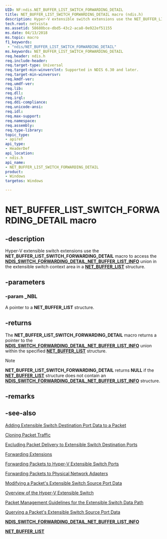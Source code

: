 ```yaml
---
UID: NF:ndis.NET_BUFFER_LIST_SWITCH_FORWARDING_DETAIL
title: NET_BUFFER_LIST_SWITCH_FORWARDING_DETAIL macro (ndis.h)
description: Hyper-V extensible switch extensions use the NET_BUFFER_LIST_SWITCH_FORWARDING_DETAIL macro to access the NDIS_SWITCH_FORWARDING_DETAIL_NET_BUFFER_LIST_INFO union in the extensible switch context area in a NET_BUFFER_LIST structure.
tech.root: netvista
ms.assetid: 58680bce-dbd5-43c2-aca8-0e922ef51155
ms.date: 04/13/2018
ms.topic: macro
f1_keywords:
 - "ndis/NET_BUFFER_LIST_SWITCH_FORWARDING_DETAIL"
ms.keywords: NET_BUFFER_LIST_SWITCH_FORWARDING_DETAIL
req.header: ndis.h
req.include-header:
req.target-type: Universal
req.target-min-winverclnt: Supported in NDIS 6.30 and later.
req.target-min-winversvr:
req.kmdf-ver:
req.umdf-ver:
req.lib:
req.dll:
req.irql: 
req.ddi-compliance:
req.unicode-ansi:
req.idl:
req.max-support:
req.namespace:
req.assembly:
req.type-library: 
topic_type: 
- apiref
api_type: 
- HeaderDef
api_location: 
- ndis.h
api_name: 
- NET_BUFFER_LIST_SWITCH_FORWARDING_DETAIL
product:
- Windows
targetos: Windows

---
```


# NET_BUFFER_LIST_SWITCH_FORWARDING_DETAIL macro


## -description

Hyper-V extensible switch extensions use the **NET_BUFFER_LIST_SWITCH_FORWARDING_DETAIL** macro to access the [**NDIS_SWITCH_FORWARDING_DETAIL_NET_BUFFER_LIST_INFO**](ns-ndis-_ndis_switch_forwarding_detail_net_buffer_list_info.md) union in the extensible switch context area in a [**NET_BUFFER_LIST**](ns-ndis-_net_buffer_list.md) structure.

## -parameters

### -param _NBL

A pointer to a **NET_BUFFER_LIST** structure.

## -returns

The **NET_BUFFER_LIST_SWITCH_FORWARDING_DETAIL** macro returns a pointer to the [**NDIS_SWITCH_FORWARDING_DETAIL_NET_BUFFER_LIST_INFO**](ns-ndis-_ndis_switch_forwarding_detail_net_buffer_list_info.md) union within the specified [**NET_BUFFER_LIST**](ns-ndis-_net_buffer_list.md) structure.

> [!NOTE]
> **NET_BUFFER_LIST_SWITCH_FORWARDING_DETAIL** returns **NULL** if the [**NET_BUFFER_LIST**](ns-ndis-_net_buffer_list.md) structure does not contain an [**NDIS_SWITCH_FORWARDING_DETAIL_NET_BUFFER_LIST_INFO**](ns-ndis-_ndis_switch_forwarding_detail_net_buffer_list_info.md) structure.

## -remarks

## -see-also

[Adding Extensible Switch Destination Port Data to a Packet](https://docs.microsoft.com/windows-hardware/drivers/network/adding-extensible-switch-destination-port-data-to-a-packet)

[Cloning Packet Traffic](https://docs.microsoft.com/windows-hardware/drivers/network/cloning-or-duplicating-packet-traffic)

[Excluding Packet Delivery to Extensible Switch Destination Ports](https://docs.microsoft.com/windows-hardware/drivers/network/excluding-packet-delivery-to-extensible-switch-destination-ports)

[Forwarding Extensions](https://docs.microsoft.com/windows-hardware/drivers/network/forwarding-extensions)

[Forwarding Packets to Hyper-V Extensible Switch Ports](https://docs.microsoft.com/windows-hardware/drivers/network/forwarding-packets-to-hyper-v-extensible-switch-ports)

[Forwarding Packets to Physical Network Adapters](https://docs.microsoft.com/windows-hardware/drivers/network/forwarding-packets-to-physical-network-adapters)

[Modifying a Packet's Extensible Switch Source Port Data](https://docs.microsoft.com/windows-hardware/drivers/network/modifying-a-packet-s-extensible-switch-source-port-data)

[Overview of the Hyper-V Extensible Switch](https://docs.microsoft.com/windows-hardware/drivers/network/overview-of-the-hyper-v-extensible-switch)

[Packet Management Guidelines for the Extensible Switch Data Path](https://docs.microsoft.com/windows-hardware/drivers/network/packet-management-guidelines-for-the-extensible-switch-data-path)

[Querying a Packet's Extensible Switch Source Port Data](https://docs.microsoft.com/windows-hardware/drivers/network/querying-a-packet-s-extensible-switch-source-port-data)

[**NDIS_SWITCH_FORWARDING_DETAIL_NET_BUFFER_LIST_INFO**](ns-ndis-_ndis_switch_forwarding_detail_net_buffer_list_info.md)

[**NET_BUFFER_LIST**](ns-ndis-_net_buffer_list.md)

